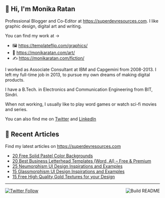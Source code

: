 ## 👋 Hi, I'm Monika Ratan

Professional Blogger and Co-Editor at https://superdevresources.com. I like graphic design, digital art and writing.

You can find my work at → 
- 🖼 https://templateflip.com/graphics/
- 🎨 https://monikaratan.com/art/
- ✍ https://monikaratan.com/fiction/

I worked as Associate Consultant at IBM and Capgemini from 2008-2013. I left my full-time job in 2013, to pursue my own dreams of making digital products.

I have a B.Tech. in Electronics and Communication Engineering from BIT, Sindri.

When not working, I usually like to play word games or watch sci-fi movies and series.

You can also find me on [Twitter](https://twitter.com/monikaratan) and [LinkedIn](https://www.linkedin.com/in/monika-ratan-66207531)


## 📝 Recent Articles

Find my latest articles on https://superdevresources.com

<!-- FEED-START -->
- [20 Free Solid Pastel Color Backgrounds](https://superdevresources.com/free-solid-pastel-color-backgrounds/)
- [20 Best Business Letterhead Templates (Word, AI) – Free & Premium](https://superdevresources.com/business-letterhead-templates/)
- [25 Neumorphism UI Design Inspirations and Examples](https://superdevresources.com/neumorphism-ui-design-inspiration/)
- [15 Glassmorphism UI Design Inspirations and Examples](https://superdevresources.com/glassmorphism-ui-inspiration/)
- [15 Free High Quality Gold Textures for your Design](https://superdevresources.com/free-gold-textures/)
<!-- FEED-END -->

---
[![Twitter Follow](https://img.shields.io/twitter/follow/monikaratan?label=Follow&style=social)](https://twitter.com/monikaratan) <a href="https://github.com/monikaratan/monikaratan/actions"><img src="https://github.com/monikaratan/monikaratan/workflows/Build%20README/badge.svg?branch=main" align="right" alt="Build README"></a>